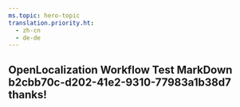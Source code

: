 ```yaml
---
ms.topic: hero-topic
translation.priority.ht: 
  - zh-cn
  - de-de
---
```

## OpenLocalization Workflow Test MarkDown b2cbb70c-d202-41e2-9310-77983a1b38d7 thanks!
